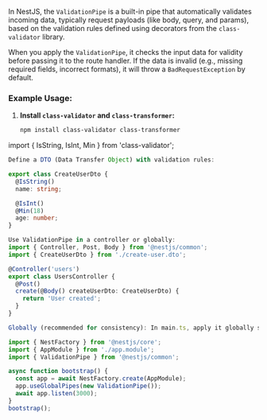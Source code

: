 In NestJS, the `ValidationPipe` is a built-in pipe that automatically validates incoming data, typically request payloads (like body, query, and params), based on the validation rules defined using decorators from the `class-validator` library.

When you apply the `ValidationPipe`, it checks the input data for validity before passing it to the route handler. If the data is invalid (e.g., missing required fields, incorrect formats), it will throw a `BadRequestException` by default.

### Example Usage:

1. **Install `class-validator` and `class-transformer`:**
   ```bash
   npm install class-validator class-transformer
import { IsString, IsInt, Min } from 'class-validator';

```typescript
Define a DTO (Data Transfer Object) with validation rules:

export class CreateUserDto {
  @IsString()
  name: string;

  @IsInt()
  @Min(18)
  age: number;
}

Use ValidationPipe in a controller or globally:
import { Controller, Post, Body } from '@nestjs/common';
import { CreateUserDto } from './create-user.dto';

@Controller('users')
export class UsersController {
  @Post()
  create(@Body() createUserDto: CreateUserDto) {
    return 'User created';
  }
}

Globally (recommended for consistency): In main.ts, apply it globally so all requests are validated automatically.

import { NestFactory } from '@nestjs/core';
import { AppModule } from './app.module';
import { ValidationPipe } from '@nestjs/common';

async function bootstrap() {
  const app = await NestFactory.create(AppModule);
  app.useGlobalPipes(new ValidationPipe());
  await app.listen(3000);
}
bootstrap();

